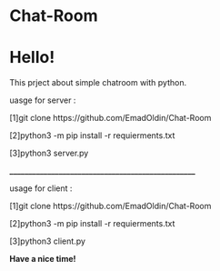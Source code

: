 # Chat-Room
<h1>Hello!</h1> 
This prject about simple chatroom with python.


<p>uasge for server :</p>
<p>[1]git clone https://github.com/EmadOldin/Chat-Room</p>
<p>[2]python3 -m pip install -r requierments.txt</p>
<p>[3]python3 server.py</p>
<b>_________________________________________________</b>
<p>usage for client :</p>
<p>[1]git clone https://github.com/EmadOldin/Chat-Room</p>
<p>[2]python3 -m pip install -r requierments.txt</p>
<p>[3]python3 client.py</p>

<b>Have a nice time!</b>
